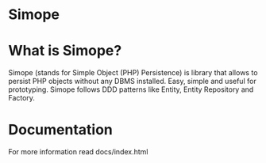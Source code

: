 Simope
======
# What is Simope?
Simope (stands for Simple Object (PHP) Persistence) is library that allows to persist PHP objects without any DBMS installed.
Easy, simple and useful for prototyping. Simope follows DDD patterns like Entity, Entity Repository and Factory.
# Documentation
For more information read docs/index.html
